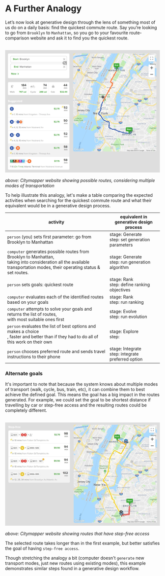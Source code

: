 # A Further Analogy

Let’s now look at generative design through the lens of something most of us do on a daily basis: find the quickest commute route. Say you’re looking to go from `Brooklyn` to `Manhattan`, so you go to your favourite route-comparison website and ask it to find you the quickest route.

<br/>
<img src="images/citymapper-brooklyn-to-manhattan.jpg">

*above: Citymapper website showing possible routes, considering multiple modes of transportation*

To help illustrate this analogy, let's make a table comparing the expected activities when searching for the quickest commute route and what their equivalent would be in a generative design process.

| activity  | equivalent in generative design process   |
|-----------------------------------------------------------------------------------------------------------------------------------------  |--------------------------------------------------------   |
| `person` (you) sets first parameter: go from Brooklyn to Manhattan  | stage: Generate<br> step: set generation parameters   |
| `computer` generates possible routes from Brooklyn to Manhattan,<br> taking into consideration all the available transportation modes, their operating status & set routes.   | stage: Generate<br> step: run generation algorithm    |
| `person` sets goals: quickest route    | stage: Rank<br> step: define ranking objectives   |
| `computer` evaluates each of the identified routes based on your goals    | stage: Rank<br> step: run ranking     |
| `computer` attempts to solve your goals and returns the list of routes,<br> with most suitable ones first    | stage: Evolve<br> step: run evolution     |
| `person` evaluates the list of best options and makes a choice<br>, faster and better than if they had to do all of this work on their own   | stage: Explore<br> step:      |
| `person` chooses preferred route and sends travel instructions to their phone    | stage: Integrate<br>  step: integrate preferred option    |

### Alternate goals

It's important to note that because the system knows about multiple modes of transport (walk, cycle, bus, train, etc), it can combine them to best achieve the defined goal. This means the goal has a big impact in the routes generated. For example, we could set the goal to be shortest distance if travelling by car or step-free access and the resulting routes could be completely different.

<br/>
<img src="images/citymapper-alternate-goals.jpg">

*above: Citymapper website showing routes that have step-free access*

The selected route takes longer than in the first example, but better satisfies the goal of having `step-free access`.

Though stretching the analogy a bit (computer doesn't `generate` new transport modes, just new routes using existing modes), this example demonstrates similar steps found in a generative design workflow.
